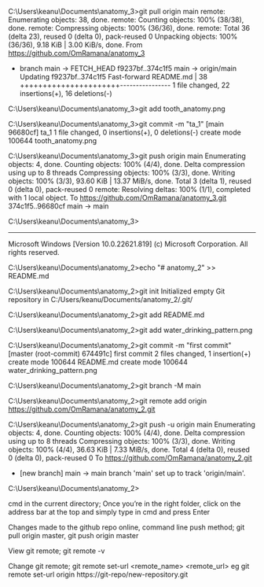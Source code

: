 C:\Users\keanu\Documents\anatomy_3>git pull origin main
remote: Enumerating objects: 38, done.
remote: Counting objects: 100% (38/38), done.
remote: Compressing objects: 100% (36/36), done.
remote: Total 36 (delta 23), reused 0 (delta 0), pack-reused 0
Unpacking objects: 100% (36/36), 9.18 KiB | 3.00 KiB/s, done.
From https://github.com/OmRamana/anatomy_3
 * branch            main       -> FETCH_HEAD
   f9237bf..374c1f5  main       -> origin/main
Updating f9237bf..374c1f5
Fast-forward
 README.md | 38 ++++++++++++++++++++++----------------
 1 file changed, 22 insertions(+), 16 deletions(-)

C:\Users\keanu\Documents\anatomy_3>git add tooth_anatomy.png

C:\Users\keanu\Documents\anatomy_3>git commit -m "ta_1"
[main 96680cf] ta_1
 1 file changed, 0 insertions(+), 0 deletions(-)
 create mode 100644 tooth_anatomy.png

C:\Users\keanu\Documents\anatomy_3>git push origin main
Enumerating objects: 4, done.
Counting objects: 100% (4/4), done.
Delta compression using up to 8 threads
Compressing objects: 100% (3/3), done.
Writing objects: 100% (3/3), 93.60 KiB | 13.37 MiB/s, done.
Total 3 (delta 1), reused 0 (delta 0), pack-reused 0
remote: Resolving deltas: 100% (1/1), completed with 1 local object.
To https://github.com/OmRamana/anatomy_3.git
   374c1f5..96680cf  main -> main

C:\Users\keanu\Documents\anatomy_3>


---------------------------------------------------------------------------------------------------
Microsoft Windows [Version 10.0.22621.819]
(c) Microsoft Corporation. All rights reserved.

C:\Users\keanu\Documents\anatomy_2>echo "# anatomy_2" >> README.md

C:\Users\keanu\Documents\anatomy_2>git init
Initialized empty Git repository in C:/Users/keanu/Documents/anatomy_2/.git/

C:\Users\keanu\Documents\anatomy_2>git add README.md

C:\Users\keanu\Documents\anatomy_2>git add water_drinking_pattern.png

C:\Users\keanu\Documents\anatomy_2>git commit -m "first commit"
[master (root-commit) 674491c] first commit
 2 files changed, 1 insertion(+)
 create mode 100644 README.md
 create mode 100644 water_drinking_pattern.png

C:\Users\keanu\Documents\anatomy_2>git branch -M main

C:\Users\keanu\Documents\anatomy_2>git remote add origin https://github.com/OmRamana/anatomy_2.git

C:\Users\keanu\Documents\anatomy_2>git push -u origin main
Enumerating objects: 4, done.
Counting objects: 100% (4/4), done.
Delta compression using up to 8 threads
Compressing objects: 100% (3/3), done.
Writing objects: 100% (4/4), 36.63 KiB | 7.33 MiB/s, done.
Total 4 (delta 0), reused 0 (delta 0), pack-reused 0
To https://github.com/OmRamana/anatomy_2.git
 * [new branch]      main -> main
branch 'main' set up to track 'origin/main'.

C:\Users\keanu\Documents\anatomy_2>

cmd in the current directory;
Once you’re in the right folder, click on the address bar at the top and simply type in cmd and press Enter

Changes made to the github repo online, command line push method;
git pull origin master,
git push origin master

View git remote; git remote -v

Change git remote; git remote set-url <remote_name> <remote_url> eg git remote set-url origin https://git-repo/new-repository.git

